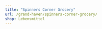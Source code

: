 ```yaml
---
title: "Spinners Corner Grocery"
url: /grand-haven/spinners-corner-grocery/
shop: Lebensmittel
---
```

